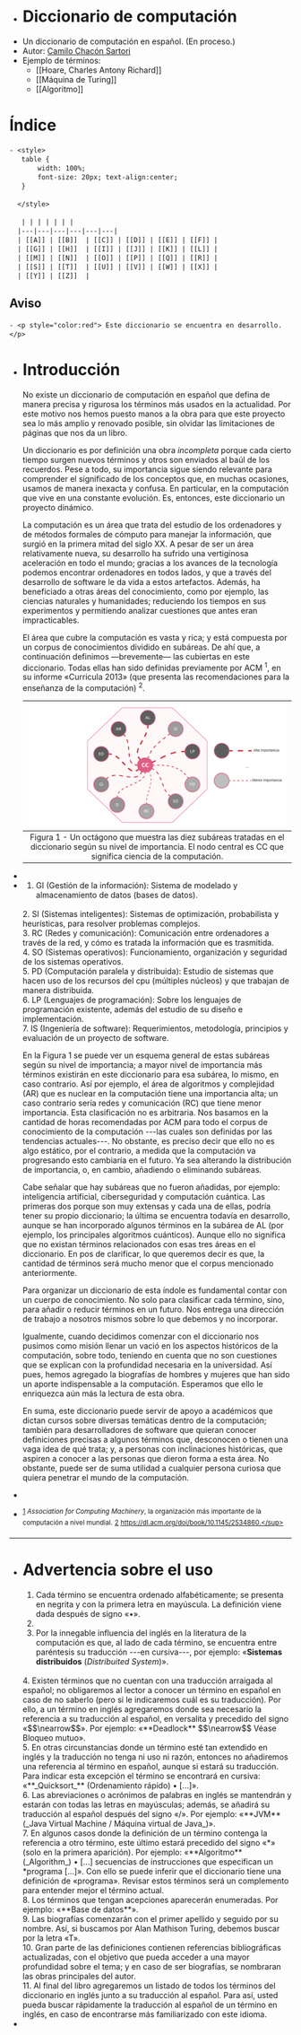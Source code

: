 - # Diccionario de computación
- Un diccionario de computación en español. (En proceso.)
- Autor: [Camilo Chacón Sartori](https://camilochs.github.io/web/)
- Ejemplo de términos:
	- [[Hoare, Charles Antony Richard]]
	- [[Máquina de Turing]]
	- [[Algoritmo]]
# Índice
	- <style>
	   table {
	       width: 100%;
	       font-size: 20px; text-align:center; 
	   }
	  
	  </style>
	  
	   | | | | | | |
	  |---|---|---|---|---|---|
	  | [[A]] | [[B]]  | [[C]] | [[D]] | [[E]] | [[F]] |
	  | [[G]] | [[H]]  | [[I]] | [[J]] | [[K]] | [[L]] |
	  | [[M]] | [[N]]  | [[O]] | [[P]] | [[Q]] | [[R]] |
	  | [[S]] | [[T]]  | [[U]] | [[V]] | [[W]] | [[X]] |
	  | [[Y]] | [[Z]]  |
## Aviso
	- <p style="color:red"> Este diccionario se encuentra en desarrollo.</p>
- # Introducción
  
  No existe un diccionario de computación en español que defina de manera precisa y rigurosa los términos más usados en la actualidad. Por este motivo nos hemos puesto manos a la obra para que este proyecto sea lo más amplio y renovado posible, sin olvidar las limitaciones de páginas que nos da un libro.
  
  Un diccionario es por definición una obra _incompleta_ porque cada cierto tiempo surgen nuevos términos y otros son enviados al baúl de los recuerdos. Pese a todo, su importancia sigue siendo relevante para comprender el significado de los conceptos que, en muchas ocasiones, usamos de manera inexacta y confusa. En particular, en la computación que vive en una constante evolución. Es, entonces, este diccionario un proyecto dinámico.
  
  La computación es un área que trata del estudio de los ordenadores y de métodos formales de cómputo para manejar la información, que surgió en la primera mitad del siglo XX. A pesar de ser un área relativamente nueva, su desarrollo ha sufrido una vertiginosa aceleración en todo el mundo; gracias a los avances de la tecnología podemos encontrar ordenadores en todos lados, y que a través del desarrollo de software le da vida a estos artefactos. Además, ha beneficiado a otras áreas del conocimiento, como por ejemplo, las ciencias naturales y humanidades; reduciendo los tiempos en sus experimentos y permitiendo analizar cuestiones que antes eran impracticables.
  
  El área que cubre la computación es vasta y rica; y está compuesta por un corpus de conocimientos dividido en subáreas. De ahí que, a continuación definimos —brevemente— las cubiertas en este diccionario. Todas ellas han sido definidas previamente por ACM <sup><a name="acm">1</a></sup>, en su informe «Curricula 2013» (que presenta las recomendaciones para la enseñanza de la computación) <sup><a name="acm_curricula">2</a></sup>.
  
  |  ![Blank diagram - Copy of Page 10.png](../assets/Blank_diagram_-_Copy_of_Page_10_1658845548315_0.png) |
  |:--:|
  | Figura 1 - Un octágono que muestra las diez subáreas tratadas en el diccionario según su nivel de importancia. El nodo central es CC que significa ciencia de la computación. |
-
- 1. GI (Gestión de la información): Sistema de modelado y almacenamiento de datos (bases de datos).
  <br />
  2. SI (Sistemas inteligentes): Sistemas de optimización, probabilista y heurísticas, para resolver problemas complejos.
  <br />
  3. RC (Redes y comunicación): Comunicación entre ordenadores a través de la red, y cómo es tratada la información que es trasmitida.
  <br />
  4. SO (Sistemas operativos): Funcionamiento, organización y seguridad de los sistemas operativos.
  <br />
  5. PD (Computación paralela y distribuida): Estudio de sistemas que hacen uso de los recursos del cpu (múltiples núcleos) y que trabajan de manera distribuida.
  <br />
  6. LP (Lenguajes de programación): Sobre los lenguajes de programación existente, además del estudio de su diseño e implementación. 
  <br />
  7. IS (Ingeniería de software): Requerimientos, metodología, principios y evaluación de un proyecto de software.
  
  
  En la Figura 1 se puede ver un esquema general de estas subáreas según su nivel de importancia; a mayor nivel de importancia más términos existirán en este diccionario para esa subárea, lo mismo, en caso contrario. Así por ejemplo, el área de algoritmos y complejidad (AR) que es nuclear en la computación tiene una importancia alta; un caso contrario sería redes y comunicación (RC) que tiene menor importancia. Esta clasificación no es arbitraria. Nos basamos en la cantidad de horas recomendadas por ACM para todo el corpus de conocimiento de la computación ---las cuales son definidas por las tendencias actuales---. No obstante, es preciso decir que ello no es algo estático, por el contrario, a medida que la computación va progresando esto cambiaría en el futuro. Ya sea alterando la distribución de importancia, o, en cambio, añadiendo o eliminando subáreas.
  
  Cabe señalar que hay subáreas que no fueron añadidas, por ejemplo: inteligencia artificial, ciberseguridad y computación cuántica. Las primeras dos porque son muy extensas y cada una de ellas, podría tener su propio diccionario; la última se encuentra todavía en desarrollo, aunque se han incorporado algunos términos en la subárea de AL (por ejemplo, los principales algoritmos cuánticos). Aunque ello no significa que no existan términos relacionados con esas tres áreas en el diccionario. En pos de clarificar, lo que queremos decir es que, la cantidad de términos será mucho menor que el corpus mencionado anteriormente.
  
  Para organizar un diccionario de esta índole es fundamental contar con un cuerpo de conocimiento. No solo para clasificar cada término, sino, para añadir o reducir términos en un futuro. Nos entrega una dirección de trabajo a nosotros mismos sobre lo que debemos y no incorporar.
  
  Igualmente, cuando decidimos comenzar con el diccionario nos pusimos como misión llenar un vació en los aspectos históricos de la computación, sobre todo, teniendo en cuenta que no son cuestiones que se explican con la profundidad necesaria en la universidad. Así pues, hemos agregado la biografías de hombres y mujeres que han sido un aporte indispensable a la computación. Esperamos que ello le enriquezca aún más la lectura de esta obra.
  
  En suma, este diccionario puede servir de apoyo a académicos que dictan cursos sobre diversas temáticas dentro de la computación; también para desarrolladores de software que quieran conocer definiciones precisas a algunos términos que, desconocen o tienen una vaga idea de qué trata; y, a personas con inclinaciones históricas, que aspiren a conocer a las personas que dieron forma a esta área. No obstante, puede ser de suma utilidad a cualquier persona curiosa que quiera penetrar el mundo de la computación.
-
- <sup>[1](#acm)  _Association for Computing Machinery_, la organización más importante de la computación a nivel mundial.</sup>
  <sup>[2](#acm_curricua)  https://dl.acm.org/doi/book/10.1145/2534860.</sup>
- ---
- # Advertencia sobre el uso
  
  1. Cada término se encuentra ordenado alfabéticamente; se presenta en negrita y con la primera letra en mayúscula. La definición viene dada después de signo «•».
  2. 
  3. Por la innegable influencia del inglés en la literatura de la computación es que, al lado de cada término, se encuentra entre paréntesis su traducción ---en cursiva---, por ejemplo: «**Sistemas distribuidos** (_Distribuited System_)».
  <br />
  4. Existen términos que no cuentan con una traducción arraigada al español; no obligaremos al lector a conocer un término en español en caso de no saberlo (pero si le indicaremos cuál es su traducción). Por ello, a un término en inglés agregaremos donde sea necesario la referencia a su traducción al español, en versalita y precedido del signo «$$\nearrow$$». Por ejemplo: «**Deadlock** $$\nearrow$$ Véase Bloqueo mutuo».
  <br />
  5. En otras circunstancias donde un término esté tan extendido en inglés y la traducción no tenga ni uso ni razón, entonces no añadiremos una referencia al término en español, aunque si estará su traducción. Para indicar esta excepción el término se encontrará en cursiva: «**_Quicksort_** (Ordenamiento rápido) • [...]».
  <br />
  6. Las abreviaciones o acrónimos de palabras en inglés se mantendrán y estarán con todas las letras en mayúsculas; además, se añadirá su traducción al español después del signo «/». Por ejemplo: «**JVM** (_Java Virtual Machine / Máquina virtual de Java_)».
  <br />
  7. En algunos casos donde la definición de un término contenga la referencia a otro término, este último estará precedido del signo «*» (solo en la primera aparición). Por ejemplo: «**Algoritmo** (_Algorithm_) • [...] secuencias de instrucciones que especifican un *programa [...]». Con ello se puede inferir que el diccionario tiene una definición de «programa». Revisar estos términos será un complemento para entender mejor el término actual.
  <br />
  8. Los términos que tengan acepciones aparecerán enumeradas. Por ejemplo: «**Base de datos**».
  <br />
  9. Las biografías comenzarán con el primer apellido y seguido por su nombre. Así, si buscamos por Alan Mathison Turing, debemos buscar por la letra «T».
  <br />
  10. Gran parte de las definiciones contienen referencias bibliográficas actualizadas, con el objetivo que pueda acceder a una mayor profundidad sobre el tema; y en caso de ser biografías, se nombraran las obras principales del autor.
  <br />
  11. Al final del libro agregaremos un listado de todos los términos del diccionario en inglés junto a su traducción al español. Para así, usted pueda buscar rápidamente la traducción al español de un término en inglés, en caso de encontrarse más familiarizado con este idioma.
-